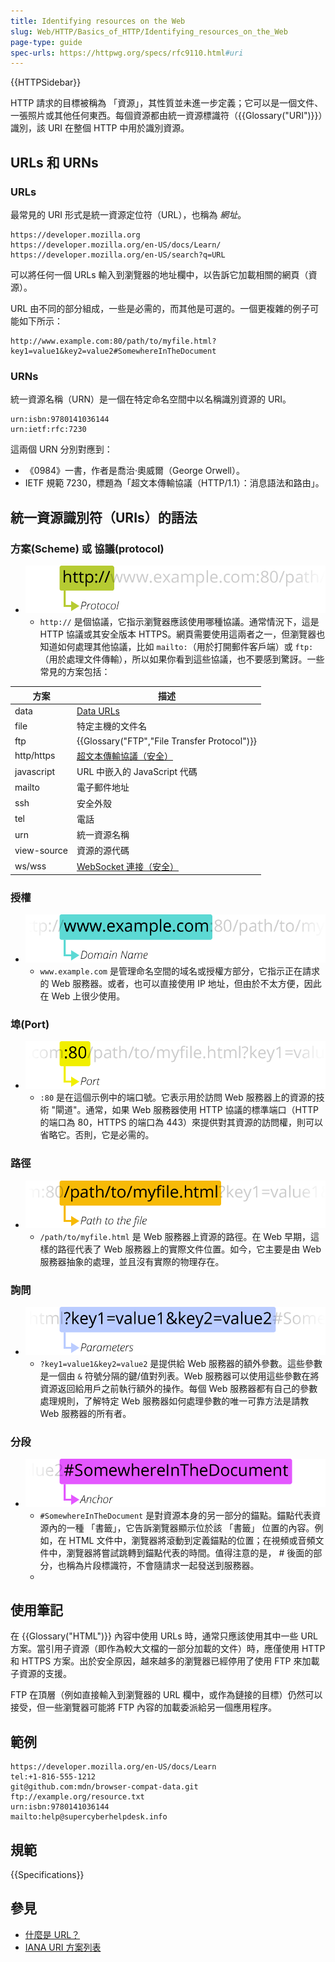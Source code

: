 ```yaml
---
title: Identifying resources on the Web
slug: Web/HTTP/Basics_of_HTTP/Identifying_resources_on_the_Web
page-type: guide
spec-urls: https://httpwg.org/specs/rfc9110.html#uri
---
```


{{HTTPSidebar}}

HTTP 請求的目標被稱為 「資源」，其性質並未進一步定義；它可以是一個文件、一張照片或其他任何東西。每個資源都由統一資源標識符（{{Glossary("URI")}}）識別，該 URI 在整個 HTTP 中用於識別資源。

## URLs 和 URNs

### URLs

最常見的 URI 形式是統一資源定位符（URL），也稱為 _網址_。

```url
https://developer.mozilla.org
https://developer.mozilla.org/en-US/docs/Learn/
https://developer.mozilla.org/en-US/search?q=URL
```

可以將任何一個 URLs 輸入到瀏覽器的地址欄中，以告訴它加載相關的網頁（資源）。

URL 由不同的部分組成，一些是必需的，而其他是可選的。一個更複雜的例子可能如下所示：

```url
http://www.example.com:80/path/to/myfile.html?key1=value1&key2=value2#SomewhereInTheDocument
```

### URNs

統一資源名稱（URN）是一個在特定命名空間中以名稱識別資源的 URI。

```url
urn:isbn:9780141036144
urn:ietf:rfc:7230
```

這兩個 URN 分別對應到：

- 《0984》一書，作者是喬治·奧威爾（George Orwell）。
- IETF 規範 7230，標題為「超文本傳輸協議（HTTP/1.1）：消息語法和路由」。

## 統一資源識別符（URIs）的語法

### 方案(Scheme) 或 協議(protocol)

- ![Protocol](mdn-url-protocol@x2.png)
  - `http://` 是個協議，它指示瀏覽器應該使用哪種協議。通常情況下，這是 HTTP 協議或其安全版本 HTTPS。網頁需要使用這兩者之一，但瀏覽器也知道如何處理其他協議，比如 `mailto:`（用於打開郵件客戶端）或 `ftp:`（用於處理文件傳輸），所以如果你看到這些協議，也不要感到驚訝。一些常見的方案包括：

| 方案      | 描述                                                          |
| ----------- | -------------------------------------------------------------------- |
| data        | [Data URLs](/zh-TW/docs/Web/HTTP/Basics_of_HTTP/Data_URLs)           |
| file        | 特定主機的文件名                                             |
| ftp         | {{Glossary("FTP","File Transfer Protocol")}}                         |
| http/https  | [超文本傳輸協議（安全）](/zh-TW/docs/Glossary/HTTP)   |
| javascript  | URL 中嵌入的 JavaScript 代碼                                         |
| mailto      | 電子郵件地址                                              |
| ssh         | 安全外殼                                                         |
| tel         | 電話                                                            |
| urn         | 統一資源名稱                                               |
| view-source | 資源的源代碼                                          |
| ws/wss      | [WebSocket 連接（安全）](/zh-TW/docs/Web/API/WebSockets_API) |

### 授權

- ![Domaine Name](mdn-url-domain@x2.png)
  - `www.example.com` 是管理命名空間的域名或授權方部分，它指示正在請求的 Web 服務器。或者，也可以直接使用 IP 地址，但由於不太方便，因此在 Web 上很少使用。

### 埠(Port)

- ![Port](mdn-url-port@x2.png)
  - `:80` 是在這個示例中的端口號。它表示用於訪問 Web 服務器上的資源的技術 "閘道"。通常，如果 Web 服務器使用 HTTP 協議的標準端口（HTTP 的端口為 80，HTTPS 的端口為 443）來提供對其資源的訪問權，則可以省略它。否則，它是必需的。

### 路徑

- ![Path to the file](mdn-url-path@x2.png)
  - `/path/to/myfile.html` 是 Web 服務器上資源的路徑。在 Web 早期，這樣的路徑代表了 Web 服務器上的實際文件位置。如今，它主要是由 Web 服務器抽象的處理，並且沒有實際的物理存在。

### 詢問

- ![Parameters](mdn-url-parameters@x2.png)
  - `?key1=value1&key2=value2` 是提供給 Web 服務器的額外參數。這些參數是一個由 `&` 符號分隔的鍵/值對列表。Web 服務器可以使用這些參數在將資源返回給用戶之前執行額外的操作。每個 Web 服務器都有自己的參數處理規則，了解特定 Web 服務器如何處理參數的唯一可靠方法是請教 Web 服務器的所有者。

### 分段

- ![Anchor](mdn-url-anchor@x2.png)
  - `#SomewhereInTheDocument` 是對資源本身的另一部分的錨點。錨點代表資源內的一種 「書籤」，它告訴瀏覽器顯示位於該 「書籤」 位置的內容。例如，在 HTML 文件中，瀏覽器將滾動到定義錨點的位置；在視頻或音頻文件中，瀏覽器將嘗試跳轉到錨點代表的時間。值得注意的是， # 後面的部分，也稱為片段標識符，不會隨請求一起發送到服務器。
  - 
## 使用筆記

在 {{Glossary("HTML")}} 內容中使用 URLs 時，通常只應該使用其中一些 URL 方案。當引用子資源（即作為較大文檔的一部分加載的文件）時，應僅使用 HTTP 和 HTTPS 方案。出於安全原因，越來越多的瀏覽器已經停用了使用 FTP 來加載子資源的支援。

FTP 在頂層（例如直接輸入到瀏覽器的 URL 欄中，或作為鏈接的目標）仍然可以接受，但一些瀏覽器可能將 FTP 內容的加載委派給另一個應用程序。

## 範例

```url
https://developer.mozilla.org/en-US/docs/Learn
tel:+1-816-555-1212
git@github.com:mdn/browser-compat-data.git
ftp://example.org/resource.txt
urn:isbn:9780141036144
mailto:help@supercyberhelpdesk.info
```

## 規範

{{Specifications}}

## 參見

- [什麼是 URL？](/zh-TW/docs/Learn/Common_questions/Web_mechanics/What_is_a_URL)
- [IANA URI 方案列表](https://www.iana.org/assignments/uri-schemes/uri-schemes.xhtml)
